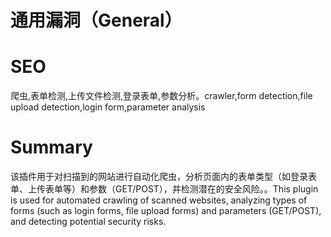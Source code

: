 # 通用漏洞（General）
# SEO
爬虫,表单检测,上传文件检测,登录表单,参数分析。crawler,form detection,file upload detection,login form,parameter analysis
# Summary
该插件用于对扫描到的网站进行自动化爬虫，分析页面内的表单类型（如登录表单、上传表单等）和参数（GET/POST），并检测潜在的安全风险。。This plugin is used for automated crawling of scanned websites, analyzing types of forms (such as login forms, file upload forms) and parameters (GET/POST), and detecting potential security risks.
